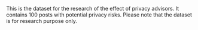 This is the dataset for the research of the effect of privacy advisors. It contains 100 posts with potential privacy risks. Please note that the dataset is for research purpose only. 

